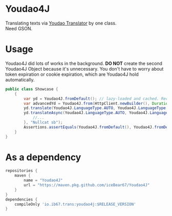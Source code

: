 # Youdao4J

Translating texts via [Youdao Translator](https://fanyi.youdao.com/) by one class.  
Need GSON.

# Usage
Youdao4J did lots of works in the background. **DO NOT** create the second Youdao4J Object because it's unnecessary. You
don't have to worry about token expiration or cookie expiration, which are Youdao4J hold automatically.

```java
public class Showcase {
    {
        var yd = Youdao4J.fromDefault(); // lazy-loaded and cached. Recommended.
        var advancedYd = Youdao4J.from(HttpClient.newBuilder(), Duration.ofMinutes(30), "Firefox UA"); // If you need to specific User-Agent, HTTP Proxy, Cache-Control etc.
        yd.translate(Youdao4J.LanguageType.AUTO, Youdao4J.LanguageType.CHINESE, "Nullcat sb"); // Translate synchronously.
        yd.translateAsync(Youdao4J.LanguageType.AUTO, Youdao4J.LanguageType.CHINESE, translated -> { // Translate Asynchronously. Threads are held by Http Clients
            //...
        }, "Nullcat sb");
        Assertions.assertEquals(Youdao4J.fromDefault(), Youdao4J.fromDefault()); // They're equal.
    }
}
```

# As a dependency

```groovy
repositories {
    maven {
        name = "Youdao4J"
        url = "https://maven.pkg.github.com/iceBear67/Youdao4J"
    }
}
dependencies {
    compileOnly 'io.ib67.trans:youdao4j:$RELEASE_VERSION'
}
```
